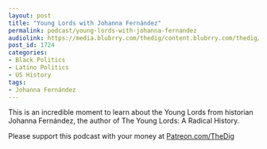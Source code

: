 ```yaml
---
layout: post
title: "Young Lords with Johanna Fernández"
permalink: podcast/young-lords-with-johanna-fernandez
audiolink: https://media.blubrry.com/thedig/content.blubrry.com/thedig/The_Dig-EP_264-Fernandez.mp3
post_id: 1724
categories: 
- Black Politics
- Latino Politics
- US History
tags: 
- Johanna Fernández
---
```


This is an incredible moment to learn about the Young Lords from historian Johanna Fernández, the author of 
The Young Lords: A Radical History.

Please support this podcast with your money at 
[Patreon.com/TheDig](https://Patreon.com/TheDig)